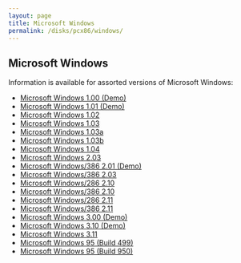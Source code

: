 ```yaml
---
layout: page
title: Microsoft Windows
permalink: /disks/pcx86/windows/
---
```


Microsoft Windows
---

Information is available for assorted versions of Microsoft Windows:

* [Microsoft Windows 1.00 (Demo)](/disks/pcx86/windows/1.00/)
* [Microsoft Windows 1.01 (Demo)](/disks/pcx86/windows/1.01/)
* [Microsoft Windows 1.02](/disks/pcx86/windows/1.02/)
* [Microsoft Windows 1.03](/disks/pcx86/windows/1.03/)
* [Microsoft Windows 1.03a](/disks/pcx86/windows/1.03a/)
* [Microsoft Windows 1.03b](/disks/pcx86/windows/1.03b/)
* [Microsoft Windows 1.04](/disks/pcx86/windows/1.04/)
* [Microsoft Windows 2.03](/disks/pcx86/windows/2.03/)
* [Microsoft Windows/386 2.01 (Demo)](/disks/pcx86/windows/2.0x/)
* [Microsoft Windows/386 2.03](/disks/pcx86/windows/2.0x/#microsoft-windows386-203)
* [Microsoft Windows/286 2.10](/disks/pcx86/windows/2.10/)
* [Microsoft Windows/386 2.10](/disks/pcx86/windows/2.10/#microsoft-windows386-210)
* [Microsoft Windows/286 2.11](/disks/pcx86/windows/2.11/)
* [Microsoft Windows/386 2.11](/disks/pcx86/windows/2.11/#microsoft-windows386-211)
* [Microsoft Windows 3.00 (Demo)](/disks/pcx86/windows/3.00/)
* [Microsoft Windows 3.10 (Demo)](/disks/pcx86/windows/3.10/)
* [Microsoft Windows 3.11](/disks/pcx86/windows/3.11/)
* [Microsoft Windows 95 (Build 499)](/disks/pcx86/windows/win95/4.00.499/)
* [Microsoft Windows 95 (Build 950)](/disks/pcx86/windows/win95/4.00.950/)
